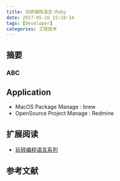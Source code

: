 ```yaml
---
title: 玩转编程语言:Ruby
date: 2017-05-16 15:18:14
tags: [Developer]
categories: 工程技术
---
```

## 摘要

<!--more-->

### ABC

## Application

- MacOS Package Manage : brew
- OpenSource Project Manage : Redmine

## 扩展阅读

- [玩转编程语言系列](https://riboseyim.github.io/2017/05/26/Language/)

## 参考文献
